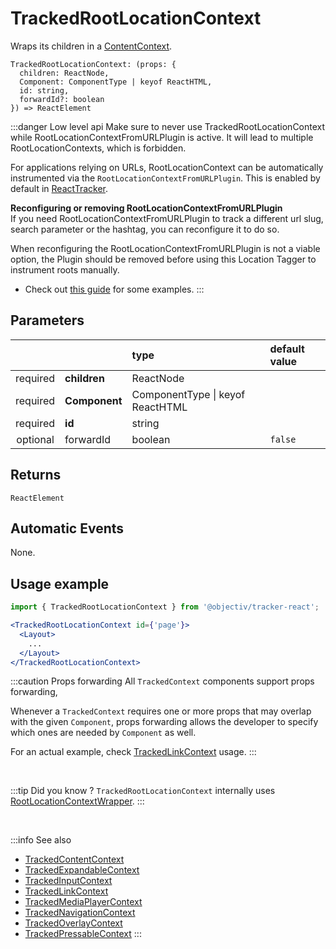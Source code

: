 # TrackedRootLocationContext

Wraps its children in a [ContentContext](/taxonomy/reference/location-contexts/ContentContext.md).

```tsx
TrackedRootLocationContext: (props: { 
  children: ReactNode,
  Component: ComponentType | keyof ReactHTML,
  id: string,
  forwardId?: boolean
}) => ReactElement
```

:::danger Low level api
Make sure to never use TrackedRootLocationContext while RootLocationContextFromURLPlugin is active. It will lead to multiple RootLocationContexts, which is forbidden.

For applications relying on URLs, RootLocationContext can be automatically instrumented via the `RootLocationContextFromURLPlugin`.
This is enabled by default in [ReactTracker](/tracking/react/api-reference/ReactTracker.md#plugins).

**Reconfiguring or removing RootLocationContextFromURLPlugin**   
If you need RootLocationContextFromURLPlugin to track a different url slug, search parameter or the hashtag, you can reconfigure it to do so.

When reconfiguring the RootLocationContextFromURLPlugin is not a viable option, the Plugin should be removed before using this Location Tagger to instrument roots manually.

- Check out [this guide](/#TODO) for some examples.
:::

## Parameters
|          |               | type                                 | default value |
|:--------:|:--------------|:-------------------------------------|:--------------|
| required | **children**  | ReactNode                            |               |
| required | **Component** | ComponentType &vert; keyof ReactHTML |               |
| required | **id**        | string                               |               |
| optional | forwardId     | boolean                              | `false`       |

## Returns
`ReactElement`

## Automatic Events
None.

## Usage example

```jsx
import { TrackedRootLocationContext } from '@objectiv/tracker-react';
```

```jsx
<TrackedRootLocationContext id={'page'}>
  <Layout>
    ...
  </Layout>
</TrackedRootLocationContext>
```

:::caution Props forwarding
All `TrackedContext` components support props forwarding,

Whenever a `TrackedContext` requires one or more props that may overlap with the given `Component`, props forwarding allows the
developer to specify which ones are needed by `Component` as well.

For an actual example, check [TrackedLinkContext](/tracking/react/api-reference/trackedContexts/TrackedLinkContext.md#components) usage.
:::

<br />

:::tip Did you know ?
`TrackedRootLocationContext` internally uses [RootLocationContextWrapper](/tracking/react/api-reference/locationWrappers/RootLocationContextWrapper.md).
:::

<br />

:::info See also
- [TrackedContentContext](/tracking/react/api-reference/trackedContexts/TrackedContentContext.md)
- [TrackedExpandableContext](/tracking/react/api-reference/trackedContexts/TrackedExpandableContext.md)
- [TrackedInputContext](/tracking/react/api-reference/trackedContexts/TrackedInputContext.md)
- [TrackedLinkContext](/tracking/react/api-reference/trackedContexts/TrackedLinkContext.md)
- [TrackedMediaPlayerContext](/tracking/react/api-reference/trackedContexts/TrackedMediaPlayerContext.md)
- [TrackedNavigationContext](/tracking/react/api-reference/trackedContexts/TrackedNavigationContext.md)
- [TrackedOverlayContext](/tracking/react/api-reference/trackedContexts/TrackedOverlayContext.md)
- [TrackedPressableContext](/tracking/react/api-reference/trackedContexts/TrackedPressableContext.md)
:::
